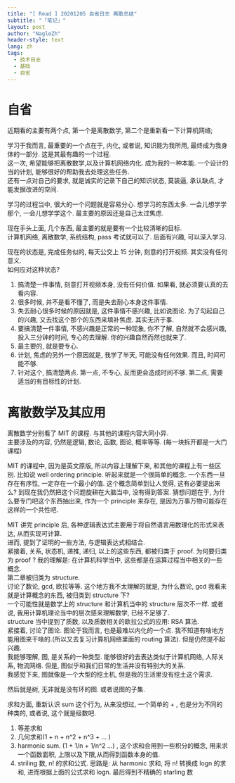 ```yaml
---
title: "[ Read ] 20201205 自省日志 离散总结"
subtitle: "「笔记」"
layout: post
author: "NagleZh"
header-style: text
lang: zh
tags:
  - 技术日志
  - 基础
  - 自省
---
```


# 自省

近期看的主要有两个点, 第一个是离散数学, 第二个是重新看一下计算机网络;

学习于我而言, 最重要的一个点在于, 内化, 或者说, 知识能为我所用, 最终成为我身体的一部分. 这是其最有趣的一个过程.  
这一次, 希望能够把离散数学,以及计算机网络内化. 成为我的一种本能. 一个设计的当的计划, 能够很好的帮助我去处理这些任务.  
还有一点对自己的要求, 就是诚实的记录下自己的知识状态, 莫装逼, 承认缺点, 才能发掘改进的空间.  


学习的过程当中, 很大的一个问题就是容易分心. 想学习的东西太多. 一会儿想学学那个, 一会儿想学学这个. 最主要的原因还是自己太过焦虑.  

现在手头上面, 几个东西, 最主要的就是要有一个比较清晰的目标.  
计算机网络, 离散数学, 系统结构, pass 考试就可以了. 后面有兴趣, 可以深入学习.  

现在的状态是, 完成任务似的, 每天公交上 15 分钟, 刻意的打开视频. 其实没有任何意义.  
如何应对这种状态?  
1. 搞清楚一件事情, 刻意打开视频本身, 没有任何价值. 如果看, 就必须要认真的去看内容.  
2. 很多时候, 并不是看不懂了, 而是失去耐心本身这件事情.  
3. 失去耐心很多时候的原因就是, 这件事情不感兴趣, 比如说图论. 为了勾起自己的兴趣, 又去找这个那个的东西来填补焦虑. 其实无济于事.  
4. 要搞清楚一件事情, 不感兴趣是正常的一种现象, 你不了解, 自然就不会感兴趣, 投入三分钟的时间, 专心的去理解. 你的兴趣自然而然也就来了.  
5. 最主要的, 就是要专心.  
6. 计划, 焦虑的另外一个原因就是, 我学了半天, 可能没有任何效果. 而且, 时间可能不够.
7. 针对这个, 搞清楚两点. 第一点, 不专心, 反而更会造成时间不够. 第二点, 需要适当的有目标性的计划.  

# 离散数学及其应用
离散数学分别看了 MIT 的课程. 与其他的课程内容大同小异.  
主要涉及的内容, 仍然是逻辑, 数论, 函数, 图论, 概率等等. (每一块拆开都是一大门课程)  

MIT 的课程中, 因为是英文原版, 所以内容上理解下来, 和其他的课程上有一些区别. 比如说 well ordering principle. 听起来就是一个很简单的概念. 一个东西一旦存在有序性, 一定存在一个最小的值. 这个概念简单到让人觉得, 这有必要提出来么? 到现在我仍然把这个问题旋耕在大脑当中, 没有得到答案. 猜想问题在于, 为什么要专门吧这个东西抽出来, 作为一个 principle 来存在, 是因为万事万物可能存在这样的一个共性吧.  

MIT 讲完 principle 后, 各种逻辑表达式主要用于将自然语言用数理化的形式来表达, 从而实现可计算.  
进而, 提到了证明的一些方法, 与逻辑表达式相结合.  
紧接着, 关系, 状态机, 递推, 递归, 以上的这些东西, 都被归类于 proof. 为何要归类为 proof ? 我的理解是: 在计算机科学当中, 这些都是在运算过程当中相关的一些概念.  
第二章被归类为 structure.   
讨论了数论, gcd, 欧拉等等. 这个地方我不太理解的就是, 为什么数论, gcd 我看来就是计算概念的东西, 被归类到 structure 下?  
一个可能性就是数学上的 structure 和计算机当中的 structure 层次不一样. 或者说, 我用计算机理论当中的层次感来理解数学, 已经不足够了.  
structure 当中提到了质数, 以及质数相关的欧拉公式的应用: RSA 算法.  
紧接着, 讨论了图论. 图论于我而言, 也是最难以内化的一个点. 我不知道有啥地方能用图来干啥的.(所以又去复习计算机网络里面的 routing 算法). 但是仍然提不起兴趣.   
我能够理解, 图, 是关系的一种类型. 能够很好的去表达类似于计算机网络, 人际关系, 物流网络. 但是, 图似乎和我们日常的生活并没有特别大的关系.  
我感觉下来, 图就像是一个大型的挖土机, 但是我的生活里没有挖土这个需求.  

然后就是树, 无非就是没有环的图. 或者说图的子集.  

求和方面, 重新认识 sum 这个行为, 从来没想过, 一个简单的 + , 也是分为不同的种类的, 或者说, 这个就是级数吧.  
1. 等差求和
2. 几何求和(1 + n + n^2 + n^3 + ... )
3. harmonic sum. (1 + 1/n + 1/n^2 ...) , 这个求和会用到一些积分的概念, 用来求一个函数面积, 上限以及下限,从而得到函数本身的值.  
4. striling 数, n! 的求和公式. 思路是: 从 harmonic 求和, 将 n! 转换成 logn 的求和, 进而根据上面的公式求和 logn. 最后得到不精确的 starling 数   


